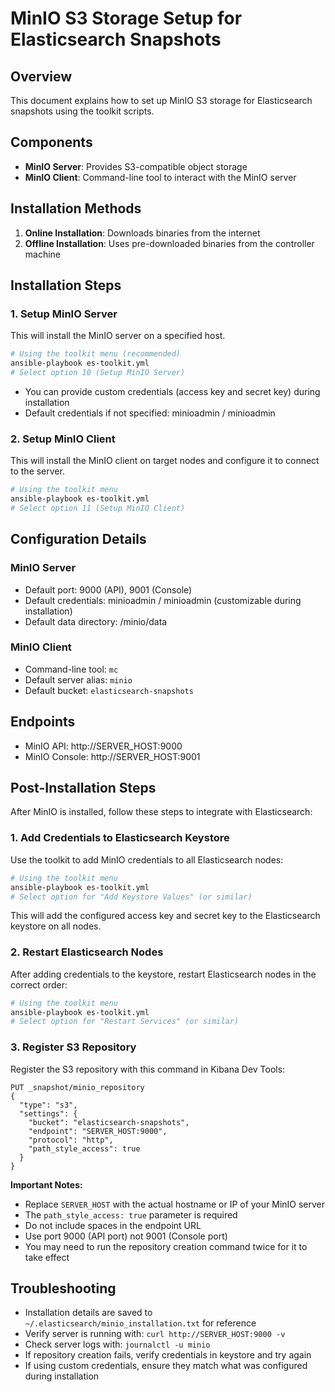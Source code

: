 # MinIO S3 Storage Setup for Elasticsearch Snapshots

## Overview
This document explains how to set up MinIO S3 storage for Elasticsearch snapshots using the toolkit scripts.

## Components
- **MinIO Server**: Provides S3-compatible object storage
- **MinIO Client**: Command-line tool to interact with the MinIO server

## Installation Methods
1. **Online Installation**: Downloads binaries from the internet
2. **Offline Installation**: Uses pre-downloaded binaries from the controller machine

## Installation Steps

### 1. Setup MinIO Server
This will install the MinIO server on a specified host.

```bash
# Using the toolkit menu (recommended)
ansible-playbook es-toolkit.yml
# Select option 10 (Setup MinIO Server)
```

- You can provide custom credentials (access key and secret key) during installation
- Default credentials if not specified: minioadmin / minioadmin

### 2. Setup MinIO Client
This will install the MinIO client on target nodes and configure it to connect to the server.

```bash
# Using the toolkit menu
ansible-playbook es-toolkit.yml
# Select option 11 (Setup MinIO Client)
```

## Configuration Details

### MinIO Server
- Default port: 9000 (API), 9001 (Console)
- Default credentials: minioadmin / minioadmin (customizable during installation)
- Default data directory: /minio/data

### MinIO Client
- Command-line tool: `mc`
- Default server alias: `minio`
- Default bucket: `elasticsearch-snapshots`

## Endpoints
- MinIO API: http://SERVER_HOST:9000
- MinIO Console: http://SERVER_HOST:9001

## Post-Installation Steps

After MinIO is installed, follow these steps to integrate with Elasticsearch:

### 1. Add Credentials to Elasticsearch Keystore
Use the toolkit to add MinIO credentials to all Elasticsearch nodes:

```bash
# Using the toolkit menu
ansible-playbook es-toolkit.yml
# Select option for "Add Keystore Values" (or similar)
```

This will add the configured access key and secret key to the Elasticsearch keystore on all nodes.

### 2. Restart Elasticsearch Nodes
After adding credentials to the keystore, restart Elasticsearch nodes in the correct order:

```bash
# Using the toolkit menu
ansible-playbook es-toolkit.yml
# Select option for "Restart Services" (or similar)
```

### 3. Register S3 Repository
Register the S3 repository with this command in Kibana Dev Tools:

```
PUT _snapshot/minio_repository
{
  "type": "s3",
  "settings": {
    "bucket": "elasticsearch-snapshots",
    "endpoint": "SERVER_HOST:9000",
    "protocol": "http",
    "path_style_access": true
  }
}
```

**Important Notes:**
- Replace `SERVER_HOST` with the actual hostname or IP of your MinIO server
- The `path_style_access: true` parameter is required
- Do not include spaces in the endpoint URL
- Use port 9000 (API port) not 9001 (Console port)
- You may need to run the repository creation command twice for it to take effect

## Troubleshooting
- Installation details are saved to `~/.elasticsearch/minio_installation.txt` for reference
- Verify server is running with: `curl http://SERVER_HOST:9000 -v`
- Check server logs with: `journalctl -u minio`
- If repository creation fails, verify credentials in keystore and try again
- If using custom credentials, ensure they match what was configured during installation